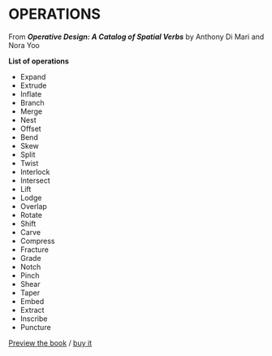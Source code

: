 # OPERATIONS

From ***Operative Design: A Catalog of Spatial Verbs*** by Anthony Di Mari and Nora Yoo

**List of operations**
* Expand
* Extrude
* Inflate
* Branch
* Merge
* Nest
* Offset
* Bend
* Skew
* Split
* Twist
* Interlock
* Intersect
* Lift
* Lodge
* Overlap
* Rotate
* Shift
* Carve
* Compress
* Fracture
* Grade
* Notch
* Pinch
* Shear
* Taper
* Embed
* Extract
* Inscribe
* Puncture

[Preview the book](https://issuu.com/bis_publishers/docs/operativedesign) / [buy it](https://store.aia.org/products/operative-design-a-catalog-of-spatial-verbs?variant=25405797313)

